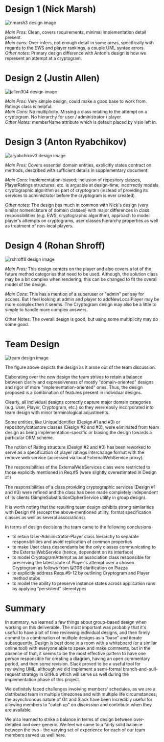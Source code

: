 # Design 1 (Nick Marsh)

![nmarsh3 design image](nmarsh3-design.JPG)

_Main Pros:_ Clean, covers requirements, minimal implementation detail present.  
_Main cons:_ Over-infers, not enough detail in some areas, specifically with regards to the EWS and player rankings, a couple UML syntax errors  
_Other notes:_ Primary design difference with Anton's design is how we represent an attempt at a cryptogram. 

# Design 2 (Justin Allen)

![jallen304 design image](jallen304-design.JPG)

_Main Pros:_ Very simple design, could make a good base to work from. Ratings class is helpful.  
_Main Cons:_ No multiplicity. Missing a class relating to the attempt on a cryptogram. No hierarchy for user / administrator / player.  
_Other Notes:_ memberName attribute which is default placed by visio left in.

# Design 3 (Anton Ryabchikov)

![aryabchikov3 design image](aryabchikov3-design.jpg)

_Main Pros:_ Covers essential domain entities, explicitly states contract on methods, described with sufficient details in supplementary document

_Main Cons:_ Implementation-biased; inclusion of repository classes, PlayerRatings structures, etc. is arguable at design-time; incorrectly models cryptographic algorithm as part of cryptogram (instead of providing its services to administrator before the cryptogram is ever created)

_Other notes:_ The design has much in common with Nick's design (very similar nomenclature of domain classes) with major differences in class responsibilities (e.g. EWS, cryptographic algorithm), approach to model player's attempts on cryptograms, user classes hierarchy properties as well as treatment of non-local players.

# Design 4 (Rohan Shroff)
![rshroff8 design image](rshroff8-design.jpg)

_Main Pros:_ This design centers on the player and also covers a lot of the future method categories that need to be used. Although, the solution class may be a bit complex when rendering, this can be changed to fit the overall model of the design. 

_Main Cons:_ This has a mention of a superuser or "admin" per say for access. But I feel looking at admin and player to addNewLocalPlayer may be more complex then it seems. The Cryptogram design may also be a little to simple to handle more complex answers. 

Other Notes: The overall design is good, but using some multiplicity may do some good. 

# Team Design

![team design image](team-design.JPG)

The figure above depicts the design as it arose out of the team discussion. 

Elaborating over the new design the team strives to retain a balance between clarity and expressiveness of mostly "domain-oriented" designs and rigor of more "implementation-oriented" ones. Thus, the design proposed is a combination of features present in individual designs.

Clearly, all individual designs correctly capture major domain categories (e.g. User, Player, Cryptogram, etc.) so they were easily incorporated into team design with minor terminological adjustments.

Some entities, like UniqueIdentifier (Design #1 and #3) or repository/datastore classes (Design #2 and #3), were eliminated from team design as being implementation-specific or biasing the design towards a particular ORM scheme.

The notion of Rating structure (Design #2 and #3) has been reworked to serve as a specification of player ratings interchange format with the remove web service (accessed via local ExternalWebService proxy).

The responsibilities of the ExternalWebServices class were restricted to those explicitly mentioned in Req.#5 (were slightly overestimated in Design #1)

The responsibilities of a class providing cryptographic services (Design #1 and #3) were refined and the class has been made completely independent of its clients (SimpleSubstitutionCipherService utility in group design).

It is worth noting that the resulting team design exhibits strong similarities with Design #4 (except the above-mentioned utility, format specification classes as well as several associations).

In terms of design decisions the team came to the following conclusions 
*  to retain User-Administrator-Player class hierarchy to separate responsibilities and avoid replication of common properties 
*  to make User class descendants be the only classes communicating to the ExternalWebService (hence, dependent on its interface)
*  to model CryptogramAttempt as an association class responsible for preserving the latest state of Player's attempt over a chosen Cryptogram as follows from @308 clarification on Piazza
*  to explicitly address Reqs.#9-12 by outlining Cryptogram and Player method stubs 
*  to model the ability to preserve instance states across application runs by applying "persistent" stereotypes

# Summary

In summary, we learned a few things about group-based design when working on this deliverable. The most important was probably that it's useful to have a bit of time reviewing individual designs, and then 
firmly commit to a combination of multiple designs as a "base" and iterate subsequently. Design is best done in a room with a whiteboard (or a similar online tool) with everyone able to speak and make comments, but in the absence of that, 
it seems to be the most effective pattern to have one person responsible for creating a diagram, having an open commentary period, and then some revision. Slack proved to be a useful tool for reviewing UML, although 
we did implement a semi-formal branch-and-pull-request strategy in GitHub which will serve us well during the implementation phase of this project. 

We definitely faced challenges involving members' schedules, as we are a distributed team in multiple timezones and with multiple life circumstances; the asynchronous nature of Git and Slack have been
incredibly useful for allowing members to "catch up" on discussion and contribute when they are available. 

We also learned to strike a balance in terms of design between over-detailed and over-generic. We feel we came to a fairly solid balance between the two - the varying set of experience for each of our team members served
us well here. 